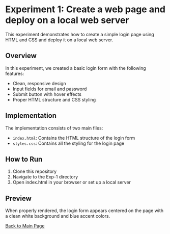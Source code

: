 # Experiment 1: Create a web page and deploy on a local web server

This experiment demonstrates how to create a simple login page using HTML and CSS and deploy it on a local web server.

## Overview

In this experiment, we created a basic login form with the following features:
- Clean, responsive design
- Input fields for email and password
- Submit button with hover effects
- Proper HTML structure and CSS styling

## Implementation

The implementation consists of two main files:
- `index.html`: Contains the HTML structure of the login form
- `styles.css`: Contains all the styling for the login page

## How to Run

1. Clone this repository
2. Navigate to the Exp-1 directory
3. Open index.html in your browser or set up a local server

## Preview

When properly rendered, the login form appears centered on the page with a clean white background and blue accent colors.

[Back to Main Page](../README.md)